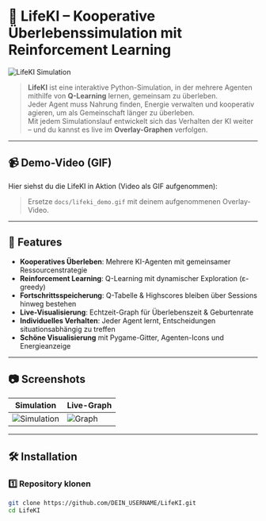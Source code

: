 # 🧠 LifeKI – Kooperative Überlebenssimulation mit Reinforcement Learning

![LifeKI Simulation](./docs/lifeki_demo.gif)

> **LifeKI** ist eine interaktive Python-Simulation, in der mehrere Agenten mithilfe von **Q-Learning** lernen, gemeinsam zu überleben.  
> Jeder Agent muss Nahrung finden, Energie verwalten und kooperativ agieren, um als Gemeinschaft länger zu überleben.  
> Mit jedem Simulationslauf entwickelt sich das Verhalten der KI weiter – und du kannst es live im **Overlay-Graphen** verfolgen.

---

## 📹 Demo-Video (GIF)
Hier siehst du die LifeKI in Aktion (Video als GIF aufgenommen):

> Ersetze `docs/lifeki_demo.gif` mit deinem aufgenommenen Overlay-Video.

---

## 🚀 Features
- **Kooperatives Überleben**: Mehrere KI-Agenten mit gemeinsamer Ressourcenstrategie  
- **Reinforcement Learning**: Q-Learning mit dynamischer Exploration (ε-greedy)  
- **Fortschrittsspeicherung**: Q-Tabelle & Highscores bleiben über Sessions hinweg bestehen  
- **Live-Visualisierung**: Echtzeit-Graph für Überlebenszeit & Geburtenrate  
- **Individuelles Verhalten**: Jeder Agent lernt, Entscheidungen situationsabhängig zu treffen  
- **Schöne Visualisierung** mit Pygame-Gitter, Agenten-Icons und Energieanzeige  

---

## 📷 Screenshots
| Simulation | Live-Graph |
|------------|------------|
| ![Simulation](./docs/simulation_example.png) | ![Graph](./docs/graph_example.png) |

---

## 🛠 Installation

### 1️⃣ Repository klonen
```bash
git clone https://github.com/DEIN_USERNAME/LifeKI.git
cd LifeKI
